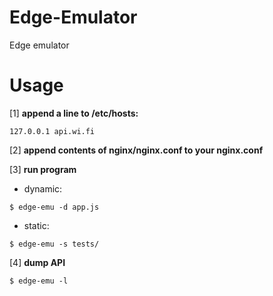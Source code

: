 # Edge-Emulator
Edge emulator

Usage
======
[1] **append a line to /etc/hosts:**
```
127.0.0.1 api.wi.fi
```
[2] **append contents of nginx/nginx.conf to your nginx.conf**

[3] **run program**
* dynamic:
```
$ edge-emu -d app.js
```
* static:
```
$ edge-emu -s tests/
```

[4] **dump API**
```
$ edge-emu -l
```